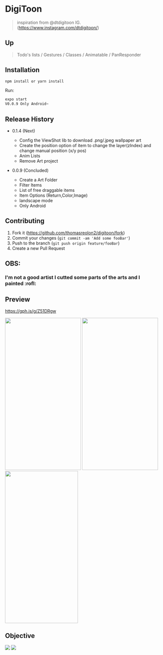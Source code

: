 # DigiToon
> inspiration from @dtdigitoon IG. (https://www.instagram.com/dtdigitoon/)

## Up

> Todo's lists /
> Gestures /
> Classes /
> Animatable /
> PanResponder 

## Installation

```sh
npm install or yarn install
```

Run:

```sh
expo start
V0.0.9 Only Android~
```

## Release History

* 0.1.4 (Next)
    * Config the ViewShot lib to download .png/.jpeg wallpaper art
    * Create the position option of item to change the layer(zIndex) and change manual position (x/y pos)
    * Anim Lists
    * Remove Art project
    
* 0.0.9 (Concluded)
    * Create a Art Folder
    * Filter Items
    * List of free draggable items
    * Item Options (Return,Color,Image)
    * landscape mode
    * Only Android


## Contributing

1. Fork it (<https://github.com/thomasreolon2/digitoon/fork>)
2. Commit your changes (`git commit -am 'Add some fooBar'`)
3. Push to the branch (`git push origin feature/fooBar`)
4. Create a new Pull Request

## OBS:
 <h3>I'm not a good artist ​​I cutted some parts of the arts and I painted :rofl:	</h3>


## Preview

https://gph.is/g/Z51DRgw

<img src="https://gph.is/g/Z51DRgw" width="250" height="500"> <img src="https://media.giphy.com/media/YdduKkKMVxKSEC2TXh/giphy.gif" width="250" height="500"> <img src="https://i.ibb.co/DwKhX5L/example.png" width="240" height="500">

## Objective
<img src="https://instagram.fnvt1-1.fna.fbcdn.net/v/t51.2885-15/sh0.08/e35/s640x640/94477540_259532908425544_3175183312339687719_n.jpg?_nc_ht=instagram.fnvt1-1.fna.fbcdn.net&_nc_cat=104&_nc_ohc=koT0sX67NnEAX-YQzlp&oh=529aa86ba40da0ede83f426b517aff12&oe=5F90C2EB">

<img src="https://instagram.fnvt1-1.fna.fbcdn.net/v/t51.2885-15/sh0.08/e35/s640x640/95688270_2748763058684781_3468710427250299789_n.jpg?_nc_ht=instagram.fnvt1-1.fna.fbcdn.net&_nc_cat=109&_nc_ohc=itOkeftdwHcAX-g17hy&oh=68f7c1309355ba03583172811e64885f&oe=5F919FFA">

